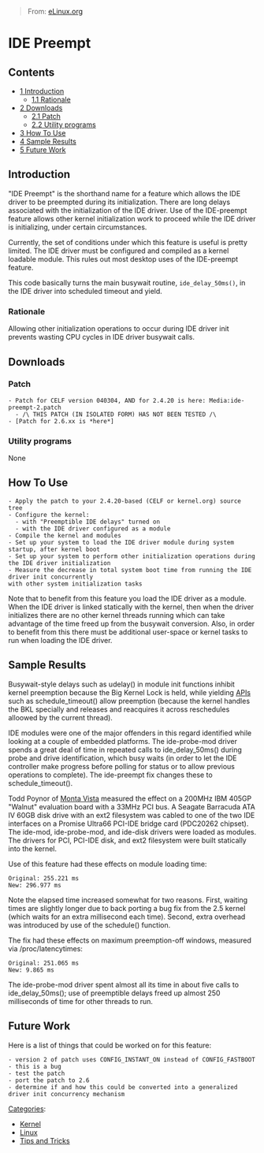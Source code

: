 > From: [eLinux.org](http://eLinux.org/IDE_Preempt "http://eLinux.org/IDE_Preempt")


# IDE Preempt



## Contents

-   [1 Introduction](#introduction)
    -   [1.1 Rationale](#rationale)
-   [2 Downloads](#downloads)
    -   [2.1 Patch](#patch)
    -   [2.2 Utility programs](#utility-programs)
-   [3 How To Use](#how-to-use)
-   [4 Sample Results](#sample-results)
-   [5 Future Work](#future-work)

## Introduction

"IDE Preempt" is the shorthand name for a feature which allows the IDE
driver to be preempted during its initialization. There are long delays
associated with the initialization of the IDE driver. Use of the
IDE-preempt feature allows other kernel initialization work to proceed
while the IDE driver is initializing, under certain circumstances.

Currently, the set of conditions under which this feature is useful is
pretty limited. The IDE driver must be configured and compiled as a
kernel loadable module. This rules out most desktop uses of the
IDE-preempt feature.

This code basically turns the main busywait routine, `ide_delay_50ms()`,
in the IDE driver into scheduled timeout and yield.

### Rationale

Allowing other initialization operations to occur during IDE driver init
prevents wasting CPU cycles in IDE driver busywait calls.

## Downloads

### Patch

    - Patch for CELF version 040304, AND for 2.4.20 is here: Media:ide-preempt-2.patch
      - /\ THIS PATCH (IN ISOLATED FORM) HAS NOT BEEN TESTED /\
    - [Patch for 2.6.xx is *here*]

### Utility programs

None

## How To Use

    - Apply the patch to your 2.4.20-based (CELF or kernel.org) source tree
    - Configure the kernel:
      - with "Preemptible IDE delays" turned on
      - with the IDE driver configured as a module
    - Compile the kernel and modules
    - Set up your system to load the IDE driver module during system startup, after kernel boot
    - Set up your system to perform other initialization operations during the IDE driver initialization
    - Measure the decrease in total system boot time from running the IDE driver init concurrently
    with other system initialization tasks

Note that to benefit from this feature you load the IDE driver as a
module. When the IDE driver is linked statically with the kernel, then
when the driver initializes there are no other kernel threads running
which can take advantage of the time freed up from the busywait
conversion. Also, in order to benefit from this there must be additional
user-space or kernel tasks to run when loading the IDE driver.

## Sample Results

Busywait-style delays such as udelay() in module init functions inhibit
kernel preemption because the Big Kernel Lock is held, while yielding
[APIs](../../../.././dev_portals/Boot_Time/Boot-up_Time_Reduction_Howto/IDE_Preempt/APIs/APIs.md "APIs") such as schedule\_timeout() allow preemption
(because the kernel handles the BKL specially and releases and
reacquires it across reschedules alloowed by the current thread).

IDE modules were one of the major offenders in this regard identified
while looking at a couple of embedded platforms. The ide-probe-mod
driver spends a great deal of time in repeated calls to
ide\_delay\_50ms() during probe and drive identification, which busy
waits (in order to let the IDE controller make progress before polling
for status or to allow previous operations to complete). The ide-preempt
fix changes these to schedule\_timeout().

Todd Poynor of [Monta Vista](../../../.././dev_portals/Boot_Time/Boot-up_Time_Reduction_Howto/IDE_Preempt/Monta_Vista/Monta_Vista.md "Monta Vista") measured the
effect on a 200MHz IBM 405GP "Walnut" evaluation board with a 33MHz PCI
bus. A Seagate Barracuda ATA IV 60GB disk drive with an ext2 filesystem
was cabled to one of the two IDE interfaces on a Promise Ultra66 PCI-IDE
bridge card (PDC20262 chipset). The ide-mod, ide-probe-mod, and ide-disk
drivers were loaded as modules. The drivers for PCI, PCI-IDE disk, and
ext2 filesystem were built statically into the kernel.

Use of this feature had these effects on module loading time:



    Original: 255.221 ms
    New: 296.977 ms


 Note the elapsed time increased somewhat for two reasons. First,
waiting times are slightly longer due to back porting a bug fix from the
2.5 kernel (which waits for an extra millisecond each time). Second,
extra overhead was introduced by use of the schedule() function.

The fix had these effects on maximum preemption-off windows, measured
via /proc/latencytimes:



    Original: 251.065 ms
    New: 9.865 ms


 The ide-probe-mod driver spent almost all its time in about five calls
to ide\_delay\_50ms(); use of preemptible delays freed up almost 250
milliseconds of time for other threads to run.

## Future Work

Here is a list of things that could be worked on for this feature:

    - version 2 of patch uses CONFIG_INSTANT_ON instead of CONFIG_FASTBOOT - this is a bug
    - test the patch
    - port the patch to 2.6
    - determine if and how this could be converted into a generalized driver init concurrency mechanism


[Categories](http://eLinux.org/Special:Categories "Special:Categories"):

-   [Kernel](http://eLinux.org/Category:Kernel "Category:Kernel")
-   [Linux](http://eLinux.org/Category:Linux "Category:Linux")
-   [Tips and
    Tricks](http://eLinux.org/Category:Tips_and_Tricks "Category:Tips and Tricks")

